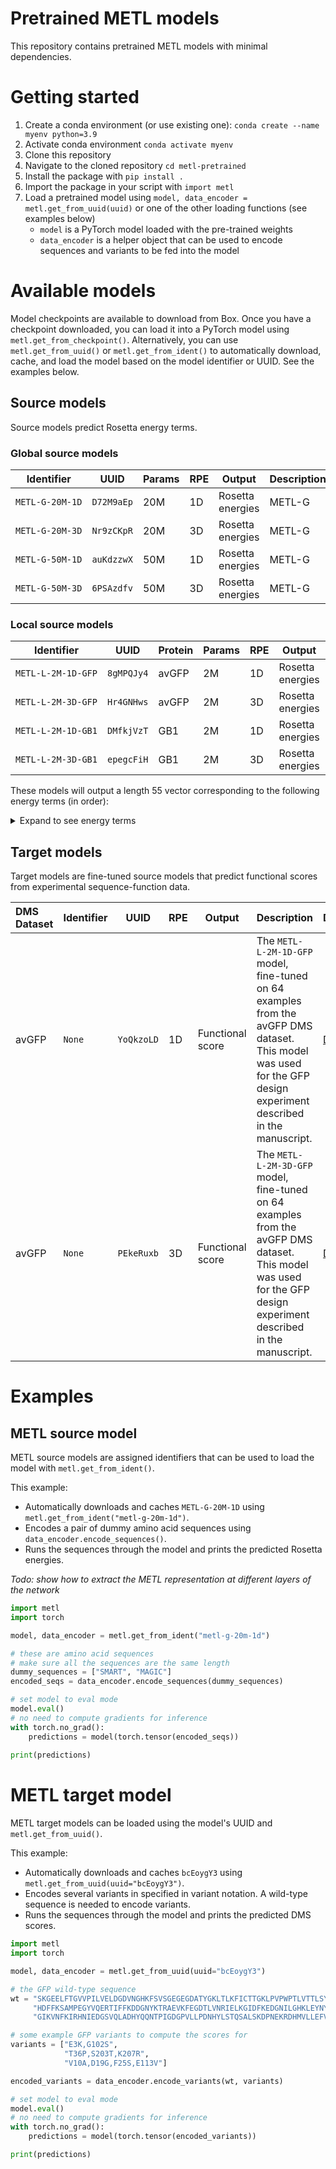 <style>

table td:nth-child(1) > code {
  white-space: nowrap;
}

table td:nth-child(2) > code {
  white-space: nowrap;
}
</style>


# Pretrained METL models
This repository contains pretrained METL models with minimal dependencies.

# Getting started
1. Create a conda environment (or use existing one): `conda create --name myenv python=3.9`
2. Activate conda environment `conda activate myenv`
3. Clone this repository
4. Navigate to the cloned repository `cd metl-pretrained`
5. Install the package with `pip install .`
6. Import the package in your script with `import metl`
7. Load a pretrained model using `model, data_encoder = metl.get_from_uuid(uuid)` or one of the other loading functions (see examples below)
    - `model` is a PyTorch model loaded with the pre-trained weights
    - `data_encoder` is a helper object that can be used to encode sequences and variants to be fed into the model

# Available models
Model checkpoints are available to download from Box.
Once you have a checkpoint downloaded, you can load it into a PyTorch model using `metl.get_from_checkpoint()`.
Alternatively, you can use `metl.get_from_uuid()` or `metl.get_from_ident()` to automatically download, cache, and load the model based on the model identifier or UUID.
See the examples below.

## Source models
Source models predict Rosetta energy terms.

### Global source models
| Identifier                               | UUID       | Params | RPE | Output           | Description | Download                                                                                |
|------------------------------------------|------------|--------|-----|------------------|-------------|-----------------------------------------------------------------------------------------|
| <code class="block">METL-G-20M-1D</code> | `D72M9aEp` | 20M    | 1D  | Rosetta energies | METL-G      | [Download](https://uwmadison.box.com/s/dj1b605pqmkep4eard45p75xvlk5nvpl)                |
| <code class="block">METL-G-20M-3D</code> | `Nr9zCKpR` | 20M    | 3D  | Rosetta energies | METL-G      | [Download](https://uwmadison.box.com/s/x03hzg0rvtomj3n47fkroahn7k38wu82)                |
| <code class="block">METL-G-50M-1D</code> | `auKdzzwX` | 50M    | 1D  | Rosetta energies | METL-G      | [Download](https://uwmadison.box.com/shared/static/ir4xmq1g44w9a7o1xdv94teonicyzoht.pt) |
| <code class="block">METL-G-50M-3D</code> | `6PSAzdfv` | 50M    | 3D  | Rosetta energies | METL-G      | [Download](https://uwmadison.box.com/shared/static/fp1tqbuad95bfe00djpb5lcb8e4as8f1.pt) |


### Local source models
| Identifier                                  | UUID       | Protein | Params | RPE | Output           | Description | Download                                                                                |
|---------------------------------------------|------------|---------|--------|-----|------------------|-------------|-----------------------------------------------------------------------------------------|
| <code class="block">METL-L-2M-1D-GFP</code> | `8gMPQJy4` | avGFP   | 2M     | 1D  | Rosetta energies | METL-L      | [Download](https://uwmadison.box.com/s/2fyd0ecft0dlvfo29hvfina0fwcq0y46)                |
| <code class="block">METL-L-2M-3D-GFP</code> | `Hr4GNHws` | avGFP   | 2M     | 3D  | Rosetta energies | METL-L      | [Download](https://uwmadison.box.com/s/fveywo9t1jtbsl3qrhjcthgd3ltwfrnp)                |
 | <code class="block">METL-L-2M-1D-GB1</code> | `DMfkjVzT` | GB1     | 2M     | 1D  | Rosetta energies | METL-L      | [Download](https://uwmadison.box.com/shared/static/u3p7hi9vb9p4civxzk9puc0sb48aisei.pt) |
| <code class="block">METL-L-2M-3D-GB1</code> | `epegcFiH` | GB1     | 2M     | 3D  | Rosetta energies | METL-L      | [Download](https://uwmadison.box.com/shared/static/3bcoqgmij5tsfcuggpum4i3ovgqjbzju.pt) |

These models will output a length 55 vector corresponding to the following energy terms (in order):
<details>
  <summary>
    Expand to see energy terms
  </summary>

```
total_score
fa_atr
fa_dun
fa_elec
fa_intra_rep
fa_intra_sol_xover4
fa_rep
fa_sol
hbond_bb_sc
hbond_lr_bb
hbond_sc
hbond_sr_bb
lk_ball_wtd
omega
p_aa_pp
pro_close
rama_prepro
ref
yhh_planarity
buried_all
buried_np
contact_all
contact_buried_core
contact_buried_core_boundary
degree
degree_core
degree_core_boundary
exposed_hydrophobics
exposed_np_AFIMLWVY
exposed_polars
exposed_total
one_core_each
pack
res_count_buried_core
res_count_buried_core_boundary
res_count_buried_np_core
res_count_buried_np_core_boundary
ss_contributes_core
ss_mis
total_hydrophobic
total_hydrophobic_AFILMVWY
total_sasa
two_core_each
unsat_hbond
centroid_total_score
cbeta
cenpack
env
hs_pair
pair
rg
rsigma
sheet
ss_pair
vdw
```
</details>


## Target models
Target models are fine-tuned source models that predict functional scores from experimental sequence-function data.

| DMS Dataset | Identifier | UUID       | RPE | Output           | Description                                                                                                                                                        | Download                                                                                |
|:------------|------------|------------|-----|------------------|--------------------------------------------------------------------------------------------------------------------------------------------------------------------|-----------------------------------------------------------------------------------------|
| avGFP       | `None`     | `YoQkzoLD` | 1D  | Functional score | The `METL-L-2M-1D-GFP` model, fine-tuned on 64 examples from the avGFP DMS dataset. This model was used for the GFP design experiment described in the manuscript. | [Download](https://uwmadison.box.com/shared/static/6rcwwl7mcbt4tgmemhxodavkx66ihi9h.pt) |
| avGFP       | `None`     | `PEkeRuxb` | 3D  | Functional score | The `METL-L-2M-3D-GFP` model, fine-tuned on 64 examples from the avGFP DMS dataset. This model was used for the GFP design experiment described in the manuscript. | [Download](https://uwmadison.box.com/shared/static/spzvqyct4d6qyfjxqqsi4ygxnq649p01.pt) |


# Examples

## METL source model

METL source models are assigned identifiers that can be used to load the model with `metl.get_from_ident()`. 

This example:
- Automatically downloads and caches `METL-G-20M-1D` using `metl.get_from_ident("metl-g-20m-1d")`.
- Encodes a pair of dummy amino acid sequences using `data_encoder.encode_sequences()`.
- Runs the sequences through the model and prints the predicted Rosetta energies.

_Todo: show how to extract the METL representation at different layers of the network_ 

```python
import metl
import torch

model, data_encoder = metl.get_from_ident("metl-g-20m-1d")

# these are amino acid sequences
# make sure all the sequences are the same length
dummy_sequences = ["SMART", "MAGIC"]
encoded_seqs = data_encoder.encode_sequences(dummy_sequences)

# set model to eval mode
model.eval()
# no need to compute gradients for inference
with torch.no_grad():
    predictions = model(torch.tensor(encoded_seqs))
    
print(predictions)
```

# METL target model

METL target models can be loaded using the model's UUID and `metl.get_from_uuid()`.

This example:
- Automatically downloads and caches `bcEoygY3` using `metl.get_from_uuid(uuid="bcEoygY3")`.
- Encodes several variants in specified in variant notation. A wild-type sequence is needed to encode variants.
- Runs the sequences through the model and prints the predicted DMS scores.

```python
import metl
import torch

model, data_encoder = metl.get_from_uuid(uuid="bcEoygY3")

# the GFP wild-type sequence
wt = "SKGEELFTGVVPILVELDGDVNGHKFSVSGEGEGDATYGKLTLKFICTTGKLPVPWPTLVTTLSYGVQCFSRYPDHMKQ" \
     "HDFFKSAMPEGYVQERTIFFKDDGNYKTRAEVKFEGDTLVNRIELKGIDFKEDGNILGHKLEYNYNSHNVYIMADKQKN" \
     "GIKVNFKIRHNIEDGSVQLADHYQQNTPIGDGPVLLPDNHYLSTQSALSKDPNEKRDHMVLLEFVTAAGITHGMDELYK"

# some example GFP variants to compute the scores for
variants = ["E3K,G102S",
            "T36P,S203T,K207R",
            "V10A,D19G,F25S,E113V"]

encoded_variants = data_encoder.encode_variants(wt, variants)

# set model to eval mode
model.eval()
# no need to compute gradients for inference
with torch.no_grad():
    predictions = model(torch.tensor(encoded_variants))

print(predictions)

```
